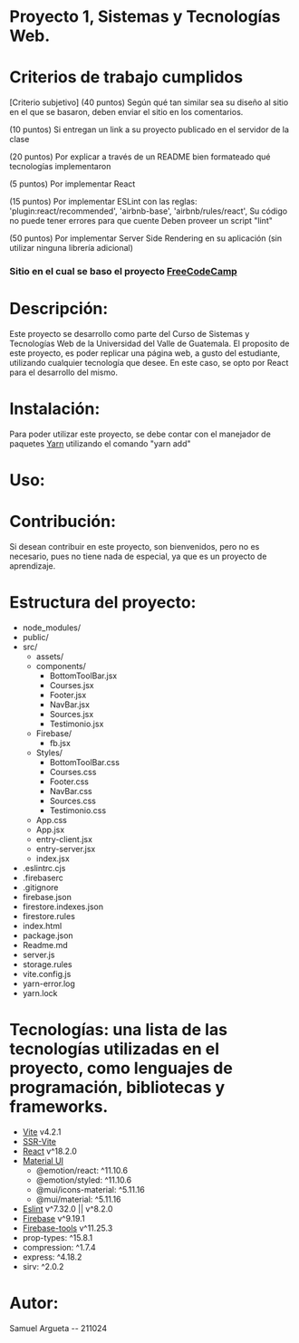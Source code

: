 # Proyecto 1, Sistemas y Tecnologías Web.

# Criterios de trabajo cumplidos

[Criterio subjetivo] (40 puntos) Según qué tan similar sea su diseño al sitio en el que se basaron,
deben enviar el sitio en los comentarios.

(10 puntos) Si entregan un link a su proyecto publicado en el servidor de la clase

(20 puntos) Por explicar a través de un README bien formateado qué tecnologías implementaron

(5 puntos) Por implementar React

(15 puntos) Por implementar ESLint con las reglas:
        'plugin:react/recommended',
        'airbnb-base',
        'airbnb/rules/react',
    Su código no puede tener errores para que cuente
    Deben proveer un script "lint"   
    
(50 puntos) Por implementar Server Side Rendering en su aplicación (sin utilizar ninguna librería adicional)

### Sitio en el cual se baso el proyecto [FreeCodeCamp](https://www.freecodecamp.org/)

# Descripción:
Este proyecto se desarrollo como parte del Curso de Sistemas y Tecnologías Web de la Universidad del Valle de Guatemala.
El proposito de este proyecto, es poder replicar una página web, a gusto del estudiante, utilizando cualquier tecnología
que desee. En este caso, se opto por React para el desarrollo del mismo.


# Instalación:
Para poder utilizar este proyecto, se debe contar con el manejador de paquetes [Yarn](https://yarnpkg.com/)
utilizando el comando "yarn add"

# Uso: 


# Contribución: 
Si desean contribuir en este proyecto, son bienvenidos, pero no es necesario, pues no tiene nada de especial, ya que es un
proyecto de aprendizaje.

# Estructura del proyecto:
- node_modules/
- public/
- src/
  - assets/
  - components/
    - BottomToolBar.jsx
    - Courses.jsx
    - Footer.jsx
    - NavBar.jsx
    - Sources.jsx
    - Testimonio.jsx
  - Firebase/
    - fb.jsx
  - Styles/
    - BottomToolBar.css
    - Courses.css
    - Footer.css
    - NavBar.css
    - Sources.css
    - Testimonio.css
  - App.css
  - App.jsx
  - entry-client.jsx
  - entry-server.jsx
  - index.jsx
- .eslintrc.cjs
- .firebaserc
- .gitignore
- firebase.json
- firestore.indexes.json
- firestore.rules
- index.html
- package.json
- Readme.md
- server.js
- storage.rules
- vite.config.js
- yarn-error.log
- yarn.lock


# Tecnologías: una lista de las tecnologías utilizadas en el proyecto, como lenguajes de programación, bibliotecas y frameworks.
- [Vite](https://vitejs.dev/) v4.2.1
- [SSR-Vite](https://vitejs.dev/guide/ssr.html)
- [React](https://es.reactjs.org/) v^18.2.0
- [Material UI](https://mui.com/)
  - @emotion/react: ^11.10.6
  - @emotion/styled: ^11.10.6
  - @mui/icons-material: ^5.11.16
  - @mui/material: ^5.11.16  
- [Eslint](https://eslint.org/) v^7.32.0 || v^8.2.0
- [Firebase](https://firebase.google.com/?hl=es-419&authuser=7) v^9.19.1
- [Firebase-tools](https://firebase.google.com/docs/cli?hl=es-419) v^11.25.3
- prop-types: ^15.8.1
- compression: ^1.7.4
- express: ^4.18.2
- sirv: ^2.0.2   
    
# Autor:
Samuel Argueta -- 211024
